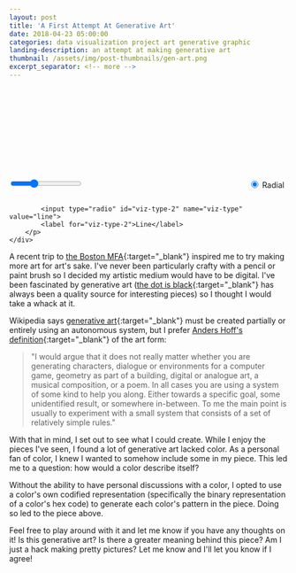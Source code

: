 ```yaml
---
layout: post
title: 'A First Attempt At Generative Art'
date: 2018-04-23 05:00:00
categories: data visualization project art generative graphic
landing-description: an attempt at making generative art
thumbnail: /assets/img/post-thumbnails/gen-art.png
excerpt_separator: <!-- more -->
---
```


<div id="d3-gen-art-container">
    <svg id="d3-gen-art"></svg>
    <div id="d3-gen-art-controls">
        <p>
            <!-- Color Steps -->
            <input type="range" min="1" max="30" value="10" id="range_span">
        </p>
        <p style="text-align: right">
            <!-- Type: -->
            <input type="radio" id="viz-type-1" name="viz-type" value="radial" checked>
            <label for="viz-type-1">Radial</label>

            <input type="radio" id="viz-type-2" name="viz-type" value="line">
            <label for="viz-type-2">Line</label>
        </p>
    </div>
</div>

A recent trip to [the Boston MFA](https://www.mfa.org/){:target="_blank"} inspired me to try making more art for art's sake. I've never been particularly crafty with a pencil or paint brush so I decided my artistic medium would have to be digital. I've been fascinated by generative art ([the dot is black](http://thedotisblack.com/){:target="_blank"} has always been a quality source for interesting pieces) so I thought I would take a whack at it.

Wikipedia says [generative art](https://en.wikipedia.org/wiki/Generative_art){:target="_blank"} must be created partially or entirely using an autonomous system, but I prefer [Anders Hoff's definition](http://inconvergent.net/thoughts-on-generative-art/){:target="_blank"} of the art form: 

> "I would argue that it does not really matter whether you are generating characters, dialogue or environments for a computer game, geometry as part of a building, digital or analogue art, a musical composition, or a poem. In all cases you are using a system of some kind to help you along. Either towards a specific goal, some unidentified result, or somewhere in-between. To me the main point is usually to experiment with a small system that consists of a set of relatively simple rules."

With that in mind, I set out to see what I could create. While I enjoy the pieces I've seen, I found a lot of generative art lacked color. As a personal fan of color, I knew I wanted to somehow include some in my piece. This led me to a question: how would a color describe itself?

Without the ability to have personal discussions with a color, I opted to use a color's own codified representation (specifically the binary representation of a color's hex code) to generate each color's pattern in the piece. Doing so led to the piece above.

Feel free to play around with it and let me know if you have any thoughts on it! Is this generative art? Is there a greater meaning behind this piece? Am I just a hack making pretty pictures? Let me know and I'll let you know if I agree!

<style>
#d3-gen-art-container {
    width: 100%;
    max-width: 600px;
    margin: auto;
}

#d3-gen-art {
    width: 100%;
}

#d3-gen-art-controls p {
    width: calc(50% - 5px);
    display: inline-block;
}

#viz-type-2 {
    margin-left: 10px;
}
</style>
<script>

/*********************/
/*** INIT VARIABLE ***/
/*********************/

var svg = d3.select('#d3-gen-art');

var margin = {top: 5, right: 5, bottom: 5, left: 5},
    width  = $('#d3-gen-art').width() -  margin.left - margin.right,
    height = $('#d3-gen-art').width() - margin.top - margin.bottom;

var colors = ['#77bdee', '#80ff80', '#ff6666', '#ee77ee', '#77eeee'];

/********************************/
/*** DECLARE HELPER FUNCTIONS ***/
/********************************/

// convert rgb color to hex color
function color_rgb_to_hex(rgb){
    rgb = rgb.match(/^rgba?[\s+]?\([\s+]?(\d+)[\s+]?,[\s+]?(\d+)[\s+]?,[\s+]?(\d+)[\s+]?/i);
    return (rgb && rgb.length === 4) ? "#" +
        ("0" + parseInt(rgb[1],10).toString(16)).slice(-2) +
        ("0" + parseInt(rgb[2],10).toString(16)).slice(-2) +
        ("0" + parseInt(rgb[3],10).toString(16)).slice(-2) : '';
}

// convert hex color to binary string
function color_hex_to_bin(hex) {
    let bin = parseInt(hex.substring(1, 100), 16).toString(2);

    if (bin.length < 24) return "0".repeat(24 - bin.length) + bin;
    else return bin;
}

// line pattern for representing the binary representation of a color with colors
function line_viz(colors, color_steps) {
    let rect_width  = width / 24,
        rect_height = height / ((colors.length - 1) * color_steps + 1),
        rect_margin = 9;

    // for sequential color pairs (n - 1 pairs), ranges from color_i to color_{i + 1}
    for (let i = 0; i < colors.length - 1; i++) {
        let color_scale = d3.scaleLinear()
            .domain([0, color_steps])
            .range([colors[i], colors[i + 1]]);

        // for each color in the scale (color_step steps)
        for (let j = 0; j < color_steps; j++) {
            let color     = color_scale(j),
                color_bin = color_hex_to_bin(color_rgb_to_hex(color));
            
            // for each bit in color
            for (let k = 0; k < 24; k++) {
                if (color_bin[k] == "1") {
                    svg.append('rect')
                        .attr('x', margin.left + k * rect_width + rect_margin)
                        .attr('y', margin.top + i * rect_height * color_steps + j * rect_height)
                        .attr('width', Math.max(rect_width  - 2 * rect_margin, 2))
                        .attr('height', rect_height)
                        .style('fill', color)
                        .style('stroke', color)
                        .style('stroke-width', 0.25);
                }
            }
        }
    }

    // add in last color (color_i) to bottom row
    let color     = colors[colors.length - 1],
        color_bin = color_hex_to_bin(color);
    for (let i = 0; i < 24; i++) {
        if (color_bin[i] == "1") {
            svg.append('rect')
                .attr('x', margin.left + i * rect_width + rect_margin)
                .attr('y', margin.top + (colors.length - 1) * rect_height * color_steps)
                .attr('width', Math.max(rect_width - 2 * rect_margin, 2))
                .attr('height', rect_height)
                .style('fill', color)
                .style('stroke', color)
                .style('stroke-width', 0.25);
        }
    }
}

// radial pattern for representing the binary representation of a color with colors
function radial_viz(colors, color_steps) {
    let arc = d3.arc(),
        angle_diff = 2 * Math.PI / colors.length,
        radius_margin = 4.5;

    // for each color in list, make ranging color scale
    for (let i = 0; i < colors.length; i++) {
        let color_scale = d3.scaleLinear()
            .domain([0, color_steps])
            .range([colors[i], colors[i + 1 < colors.length ? i + 1 : 0]]);

        // for each color in color scale (color_steps steps)
        for (let j = 0; j < color_steps; j++) {
            let color     = color_scale(j),
                color_bin = color_hex_to_bin(color_rgb_to_hex(color));

            // for each bit in color
            for (let k = 0; k < 24; k++) {
                if (color_bin[k] == '1') {
                    svg.append('path')
                        .attr('transform', `translate(${margin.left + width / 2}, ${margin.top + height / 2})`)
                        .attr('d', arc({
                            innerRadius: (width * k)       / (2 * 24) + radius_margin,
                            outerRadius: (width * (k + 1)) / (2 * 24) - radius_margin,
                            startAngle: angle_diff  * (j / color_steps + i),
                            endAngle: angle_diff * ((j + 1) / color_steps + i)
                        }))
                        .style('fill', color)
                        .style('stroke', color)
                        .style('stroke-width', 0.1);
                }
            }
        }
    }
}

var viz_fns = [line_viz, radial_viz],
    viz_ix  = 1;

/*******************/
/*** RENDER PLOT ***/
/*******************/

// make svg plot square
svg.style('height', svg.style('width'));

// draw viz
viz_fns[viz_ix](colors, parseInt($("#range_span").val()));

/*********************************/
/*** PAGE AND BUTTON LISTENERS ***/
/*********************************/

// on color step slider update
d3.select('#range_span')
    .on("input", function() {
        svg.selectAll('rect, path').remove();

        viz_fns[viz_ix](colors, parseInt($("#range_span").val()));
    });

// on viz type radio update
d3.selectAll('input[name="viz-type"]')
    .on("change", function() {
        svg.selectAll('rect, path').remove();

        if (d3.select(this).attr('value') == "radial") viz_ix = 1;
        else viz_ix = 0;

        viz_fns[viz_ix](colors, parseInt($("#range_span").val()));
    });

// on resize
$(window).resize(function() {
    if ($('#d3-gen-art').width() - margin.left - margin.right != width) {
        svg.selectAll('rect, path').remove();

        svg.style('height', svg.style('width'));

        width  = $('#d3-gen-art').width() -  margin.left - margin.right,
        height = $('#d3-gen-art').width() - margin.top - margin.bottom;

        viz_fns[viz_ix](colors, parseInt(document.getElementById("range_span").value));
    }
});

</script>